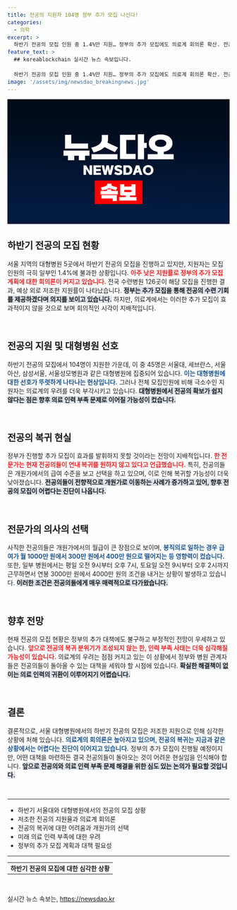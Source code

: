 ```yaml
---
title: 전공의 지원자 104명 정부 추가 모집 나선다!
categories:
  - 의학
excerpt: >
  하반기 전공의 모집 인원 중 1.4%만 지원… 정부의 추가 모집에도 의료계 회의론 확산. 전공의들은 낮은 급여에 개원가로 몰리며, 의료 현장에서의 인력 붕괴 우려가 커지고 있다. 클릭해서 자세한 내용을 확인하세요!
feature_text: >
  ## koreablockchain 실시간 뉴스 속보입니다.

  하반기 전공의 모집 인원 중 1.4%만 지원… 정부의 추가 모집에도 의료계 회의론 확산. 전공의들은 낮은 급여에 개원가로 몰리며, 의료 현장에서의 인력 붕괴 우려가 커지고 있다. 클릭해서 자세한 내용을 확인하세요!
image: '/assets/img/newsdao_breakingnews.jpg'
---
```


<p><img src="/assets/img/newsdao_breakingnews.jpg" alt="koreablockchain 속보" /></p>

<h2 data-ke-size="size26">하반기 전공의 모집 현황</h2>

<p data-ke-size="size16">서울 지역의 대형병원 5곳에서 하반기 전공의 모집을 진행하고 있지만, 지원자는 모집 인원의 극히 일부인 1.4%에 불과한 상황입니다. <b><span style="color: #ee2323;">아주 낮은 지원률로 정부의 추가 모집 계획에 대한 회의론이 커지고 있습니다.</span></b> 전국 수련병원 126곳이 해당 모집을 진행한 결과, 예상 외로 저조한 지원률이 나타났습니다. <b><span style="background-color: #21538527;">정부는 추가 모집을 통해 전공의 수련 기회를 제공하겠다며 의지를 보이고 있습니다.</span></b> 하지만, 의료계에서는 이러한 추가 모집이 효과적이지 않을 것으로 보며 회의적인 시각이 지배적입니다.</p>

<p data-ke-size="size16">&nbsp;</p>

<h2 data-ke-size="size26">전공의 지원 및 대형병원 선호</h2>

<p data-ke-size="size16">하반기 전공의 모집에서 104명이 지원한 가운데, 이 중 45명은 서울대, 세브란스, 서울아산, 삼성서울, 서울성모병원과 같은 대형병원에 집중되어 있습니다. <b><span style="color: #1a5490;">이는 대형병원에 대한 선호가 뚜렷하게 나타나는 현상입니다.</span></b> 그러나 전체 모집인원에 비해 극소수인 지원자는 의료계의 우려를 더욱 부각시키고 있습니다. <b><span style="background-color: #21538527;">대형병원에서 전공의 확보가 쉽지 않다는 점은 향후 의료 인력 부족 문제로 이어질 가능성이 컸습니다.</span></b></p>

<p data-ke-size="size16">&nbsp;</p>

<h2 data-ke-size="size26">전공의 복귀 현실</h2>

<p data-ke-size="size16">정부가 진행할 추가 모집이 효과를 발휘하지 못할 것이라는 전망이 지배적입니다. <b><span style="color: #ee2323;">한 전문가는 현재 전공의들이 연내 복귀를 원하지 않고 있다고 언급했습니다.</span></b> 특히, 전공의들은 개원가에서의 급여 수준을 보고 선택을 하고 있으며, 이로 인해 복귀할 가능성이 더욱 낮아졌습니다. <b><span style="background-color: #21538527;">전공의들이 전향적으로 개원가로 이동하는 사례가 증가하고 있어, 향후 전공의 모집이 어렵다는 진단이 나옵니다.</span></b></p>

<p data-ke-size="size16">&nbsp;</p>

<h2 data-ke-size="size26">전문가의 의사의 선택</h2>

<p data-ke-size="size16">사직한 전공의들은 개원가에서의 월급이 큰 장점으로 보이며, <b><span style="color: #1a5490;">봉직의로 일하는 경우 급여가 월 1000만 원에서 300만 원에서 400만 원으로 떨어지는 등 영향력이 컸습니다.</span></b> 또한, 일부 병원에서는 평일 오전 9시부터 오후 7시, 토요일 오전 9시부터 오후 2시까지 근무하면서 연봉 3000만 원에서 4000만 원의 조건을 내거는 상황이 발생하고 있습니다. <b><span style="background-color: #21538527;">이러한 조건은 전공의들에게 매우 매력적으로 다가왔습니다.</span></b></p>

<p data-ke-size="size16">&nbsp;</p>

<h2 data-ke-size="size26">향후 전망</h2>

<p data-ke-size="size16">현재 전공의 모집 현황은 정부의 추가 대책에도 불구하고 부정적인 전망이 우세하고 있습니다. <b><span style="color: #ee2323;">앞으로 전공의 복귀 분위기가 조성되지 않는 한, 인력 부족 사태는 더욱 심각해질 가능성이 있습니다.</span></b> 의료계의 우려는 점점 커지고 있는 이 상황에서 정부와 병원 관계자들은 전공의들이 돌아올 수 있는 대책을 세워야 할 시점에 있습니다. <b><span style="background-color: #21538527;">확실한 해결책이 없이는 의료 인력의 귀환이 이루어지기 어렵습니다.</span></b></p>

<p data-ke-size="size16">&nbsp;</p>

<h2 data-ke-size="size26">결론</h2>

<p data-ke-size="size16">결론적으로, 서울 대형병원에서의 하반기 전공의 모집은 저조한 지원으로 인해 심각한 상황에 처해 있습니다. <b><span style="color: #1a5490;">의료계의 회의론은 높아지고 있으며, 전공의 복귀는 지금과 같은 상황에서는 어렵다는 진단이 이어지고 있습니다.</span></b> 정부의 추가 모집이 진행될 예정이지만, 어떤 대책을 마련하든 결국 전공의들이 돌아오는 것이 어려운 현실임을 인식해야 합니다. <b><span style="background-color: #21538527;">앞으로 전공의와 의료 인력 부족 문제 해결을 위한 심도 있는 논의가 필요할 것입니다.</span></b></p>

<p data-ke-size="size16">&nbsp;</p>

<hr>

<ul>
  <li>하반기 서울대와 대형병원에서의 전공의 모집 상황</li>
  <li>저조한 전공의 지원율과 의료계 회의론</li>
  <li>전공의 복귀에 대한 어려움과 개원가의 선택</li>
  <li>미래 의료 인력 부족에 대한 우려</li>
  <li>정부의 추가 모집 계획과 대책 필요성</li>
</ul>

<hr>

<table style="width: 100%;">
  <tr>
    <td style="text-align: center; height: 17px;"><b>하반기 전공의 모집에 대한 심각한 상황</b></td>
  </tr>
</table>

<p data-ke-size="size16">&nbsp;</p>
실시간 뉴스 속보는, <a href="https://newsdao.kr" rel="dofollow">https://newsdao.kr</a>


